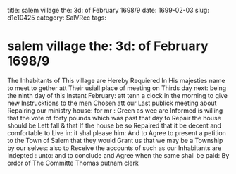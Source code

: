 title: salem village the: 3d: of February 1698/9
date: 1699-02-03
slug: d1e10425
category: SalVRec
tags: 


<div markdown class="doc" id="d1e10425">


# salem village the: 3d: of February 1698/9

The Inhabitants of This village are Hereby Requiered In His majesties name to meet to gether att Their usiall place of meeting on Thirds day next: being the ninth day of this Instant February: att tenn a clock in the morning to give new Instrucktions to the men Chosen att our Last publick meeting about Repairing our ministry house: for mr : Green as wee are Informed is willing that the vote of forty pounds which was past that day to Repair the house should be Lett fall & that If the house be so Repaired that it be decent and comfortable to Live in: it shal please him: And to Agree to present a petition to the Town of Salem that they would Grant us that we may be a Township by our selves: also to Receive the accounts of such as our Inhabitants are Indepted : unto: and to conclude and Agree when the same shall be paid: By ordor of The Committe Thomas putnam clerk
</div>